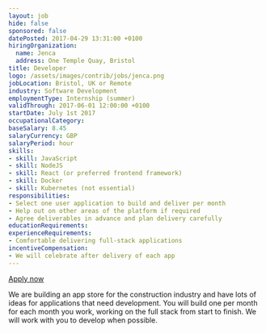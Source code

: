 ```yaml
---
layout: job
hide: false
sponsored: false
datePosted: 2017-04-29 13:31:00 +0100
hiringOrganization:
  name: Jenca
  address: One Temple Quay, Bristol
title: Developer
logo: /assets/images/contrib/jobs/jenca.png
jobLocation: Bristol, UK or Remote
industry: Software Development
employmentType: Internship (summer)
validThrough: 2017-06-01 12:00:00 +0100
startDate: July 1st 2017
occupationalCategory:
baseSalary: 8.45
salaryCurrency: GBP
salaryPeriod: hour
skills:
- skill: JavaScript
- skill: NodeJS
- skill: React (or preferred frontend framework)
- skill: Docker
- skill: Kubernetes (not essential)
responsibilities:
- Select one user application to build and deliver per month
- Help out on other areas of the platform if required
- Agree deliverables in advance and plan delivery carefully
educationRequirements:
experienceRequirements:
- Comfortable delivering full-stack applications
incentiveCompensation:
- We will celebrate after delivery of each app
---
```


[Apply now](mailto:john@jenca.io)

We are building an app store for the construction industry and have lots of ideas for applications that need development. You will build one per month for each month you work, working on the full stack from start to finish. We will work with you to develop when possible.
